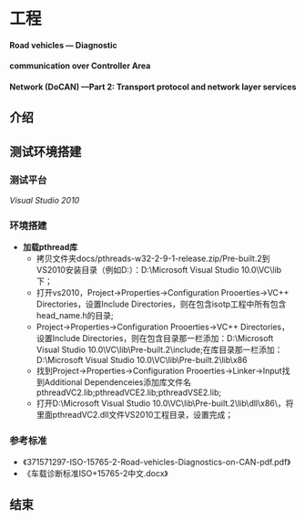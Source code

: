 # 工程
#### **Road vehicles — Diagnostic**
#### **communication over Controller Area**
#### **Network (DoCAN) —Part 2: Transport protocol and network layer services**

## **介绍**

## **测试环境搭建**
### 测试平台
_Visual Studio 2010_
### 环境搭建
- **加载pthread库**
	- 拷贝文件夹docs/pthreads-w32-2-9-1-release.zip/Pre-built.2到VS2010安装目录（例如D:）：D:\Microsoft Visual Studio 10.0\VC\lib下；
	- 打开vs2010，Project->Properties->Configuration Prooerties->VC++ Directories，设置Include Directories，则在包含isotp工程中所有包含head_name.h的目录;
	- Project->Properties->Configuration Prooerties->VC++ Directories，设置Include Directories，则在包含目录那一栏添加：D:\Microsoft Visual Studio 10.0\VC\lib\Pre-built.2\include;在库目录那一栏添加：D:\Microsoft Visual Studio 10.0\VC\lib\Pre-built.2\lib\x86
	- 找到Project->Properties->Configuration Prooerties->Linker->Input找到Additional Dependenceies添加库文件名pthreadVC2.lib;pthreadVCE2.lib;pthreadVSE2.lib;
	- 打开D:\Microsoft Visual Studio 10.0\VC\lib\Pre-built.2\lib\dll\x86\，将里面pthreadVC2.dll文件VS2010工程目录，设置完成；

### 参考标准
- 《371571297-ISO-15765-2-Road-vehicles-Diagnostics-on-CAN-pdf.pdf》
- 《车载诊断标准ISO+15765-2中文.docx》

## 结束